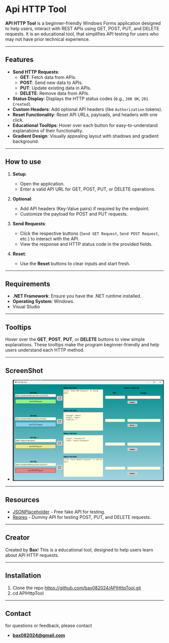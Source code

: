 # Api HTTP Tool

**API HTTP Tool** is a beginner-friendly Windows Forms application designed to help users,
interact with REST APIs using GET, POST, PUT, and DELETE requests. It is an educational tool,
that simplifies API testing for users who may not have prior technical experience.

---

## Features

- **Send HTTP Requests**:
  - **GET**: Fetch data from APIs.
  - **POST**: Send new data to APIs.
  - **PUT**: Update existing data in APIs.
  - **DELETE**: Remove data from APIs.
- **Status Display**: Displays the HTTP status codes (e.g., `200 OK`, `201 Created`).
- **Custom Headers**: Add optional API headers (like `Authorization` tokens).
- **Reset Functionality**: Reset API URLs, payloads, and headers with one click.
- **Educational Tooltips**: Hover over each button for easy-to-understand explanations of their functionality.
- **Gradient Design**: Visually appealing layout with shadows and gradient background.

---

## How to use

1. **Setup**:
   - Open the application.
   - Enter a valid API URL for GET, POST, PUT, or DELETE operations.

2. **Optional**:
   - Add API headers (Key-Value pairs) if required by the endpoint.
   - Customize the payload for POST and PUT requests.

3. **Send Requests**:
   - Click the respective buttons (`Send GET Request`, `Send POST Request`, etc.) to interact with the API.
   - View the response and HTTP status code in the provided fields.

4. **Reset**:
   - Use the **Reset** buttons to clear inputs and start fresh.

---

## Requirements

- **.NET Framework**: Ensure you have the .NET runtime installed.
- **Operating System**: Windows.
- Visual Studio

---

## Tooltips

Hover over the **GET**, **POST**, **PUT**, or **DELETE** buttons to view simple explanations. 
These tooltips make the program beginner-friendly and help users understand each HTTP method.

---

## ScreenShot

- ![App](/Images/app.png)

---

## Resources 

- [JSONPlaceholder](https://jsonplaceholder.typicode.com/) - Free fake API for testing.
- [Reqres](https://reqres.in/) - Dummy API for testing POST, PUT, and DELETE requests.

---

## Creator 

Created by **Bax**! This is a educational tool, designed to help users learn about API HTTP requests.

---

## Installation

1. Clone the repo https://github.com/bax082024/APIHttpTool.git
2. cd APIHttpTool

---

## Contact

for questions or feedback, please contact

- **bax082024@gmail.com**